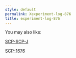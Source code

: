 ```yaml
---
style: default
permalink: Xexperiment-log-876
title: experiment-log-876
---
```

You may also like:

[SCP-SCP-J](http://scp-wiki.net/scp-scp-j)

[SCP-1676](http://scp-wiki.net/scp-1676)
